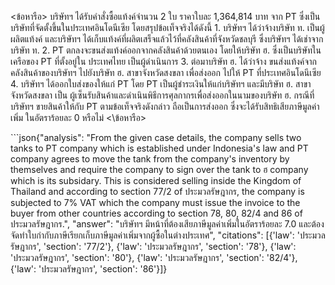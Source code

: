 <user> <ข้อหารือ> บริษัทฯ ได้รับคำสั่งซื้อแท้งค์จำนวน 2 ใบ ราคาใบละ 1,364,814 บาท จาก PT ซึ่งเป็นบริษัทที่จัดตั้งขึ้นในประเทศอินโดนีเซีย โดยสรุปข้อเท็จจริงได้ดังนี้
          1. บริษัทฯ ได้ว่าจ้างบริษัท ท. เป็นผู้ผลิตแท้งค์ และบริษัทฯ ได้เก็บแท้งค์ที่ผลิตเสร็จแล้วไว้ที่คลังสินค้าที่จังหวัดชลบุรี ซึ่งบริษัทฯ ได้เช่าจากบริษัท ท.
          2. PT ตกลงจะขนส่งแท้งค์ออกจากคลังสินค้าด้วยตนเอง โดยให้บริษัท ฮ. ซึ่งเป็นบริษัทในเครือของ PT ที่ตั้งอยู่ใน ประเทศไทย เป็นผู้ดำเนินการ
          3. ต่อมาบริษัท ฮ. ได้ว่าจ้าง ขนส่งแท้งค์จากคลังสินค้าของบริษัทฯ ไปยังบริษัท ฮ. สาขาจังหวัดสงขลา เพื่อส่งออก ไปให้ PT ที่ประเทศอินโดนีเซีย
          4. บริษัทฯ ได้ออกใบส่งของให้แก่ PT โดย PT เป็นผู้ชำระเงินให้แก่บริษัทฯ และมีบริษัท ฮ. สาขาจังหวัดสงขลา เป็น ผู้เซ็นรับสินค้าและดำเนินพิธีการศุลกากรเพื่อส่งออกในนามของบริษัท ฮ.
          กรณีที่บริษัทฯ ขายสินค้าให้กับ PT ตามข้อเท็จจริงดังกล่าว ถือเป็นการส่งออก ซึ่งจะได้รับสิทธิเสียภาษีมูลค่าเพิ่ม ในอัตราร้อยละ 0 หรือไม่ <\ข้อหารือ>


<assistant> ```json{"analysis": "From the given case details, the company sells two tanks to PT company which is established under Indonesia's law and PT company agrees to move the tank from the company\'s inventory by themselves and require the company to sign over the tank to ฮ company which is its subsidary. This is considered selling inside the Kingdom of Thailand and according to section 77/2 of ประมวลรัษฎากร, the company is subjected to 7% VAT which the company must issue the invoice to the buyer from other countries according to section 78, 80, 82/4 and 86 of ประมวลรัษฎากร.", "answer": "บริษัทฯ มีหน้าที่ต้องเสียภาษีมูลค่าเพิ่มในอัตราร้อยละ 7.0 และต้องจัดทำใบกำกับภาษีเรียกเก็บภาษีมูลค่าเพิ่มจากผู้ซื้อในต่างประเทศ", 
"citations": [{'law': 'ประมวลรัษฎากร', 'section': '77/2'}, {'law': 'ประมวลรัษฎากร', 'section': '78'}, {'law': 'ประมวลรัษฎากร', 'section': '80'}, {'law': 'ประมวลรัษฎากร', 'section': '82/4'}, {'law': 'ประมวลรัษฎากร', 'section': '86'}]}
```
